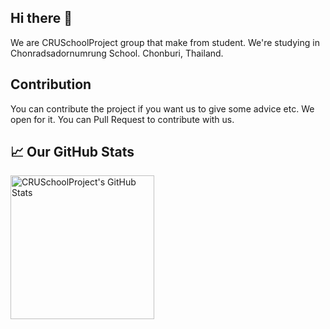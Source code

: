 ## Hi there 👋
We are CRUSchoolProject group that make from student. We're studying in Chonradsadornumrung School. Chonburi, Thailand.

## Contribution
You can contribute the project if you want us to give some advice etc. We open for it. You can Pull Request to contribute with us.

## &#x1f4c8; Our GitHub Stats

<a href="https://github.com/CRUSchoolProject">
  <img align="center" src="https://github-readme-stats.vercel.app/api?username=CRUSchoolProject&theme=github_dark" alt="CRUSchoolProject's GitHub Stats" height="230"/>
</a>

<!--

**Here are some ideas to get you started:**

🙋‍♀️ A short introduction - what is your organization all about?
🌈 Contribution guidelines - how can the community get involved?
👩‍💻 Useful resources - where can the community find your docs? Is there anything else the community should know?
🍿 Fun facts - what does your team eat for breakfast?
🧙 Remember, you can do mighty things with the power of [Markdown](https://docs.github.com/github/writing-on-github/getting-started-with-writing-and-formatting-on-github/basic-writing-and-formatting-syntax)
-->
